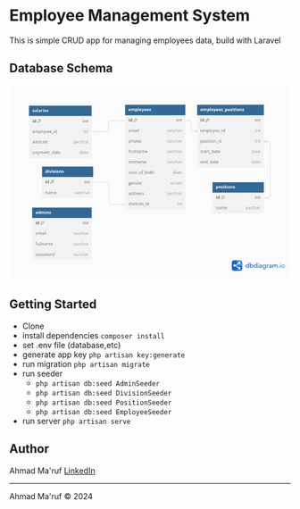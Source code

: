 # Employee Management System

This is simple CRUD app for managing employees data, build with Laravel

## Database Schema

![db schema](./employee-mgmt-db.png)

## Getting Started

- Clone
- install dependencies `composer install`
- set .env file (database,etc)
- generate app key `php artisan key:generate`
- run migration `php artisan migrate`
- run seeder
  - `php artisan db:seed AdminSeeder`  
  - `php artisan db:seed DivisionSeeder`
  - `php artisan db:seed PositionSeeder`
  - `php artisan db:seed EmployeeSeeder`
- run server `php artisan serve`

## Author

Ahmad Ma'ruf [LinkedIn](https://www.linkedin.com/in/ahmaruff/)

----

Ahmad Ma'ruf &copy; 2024

